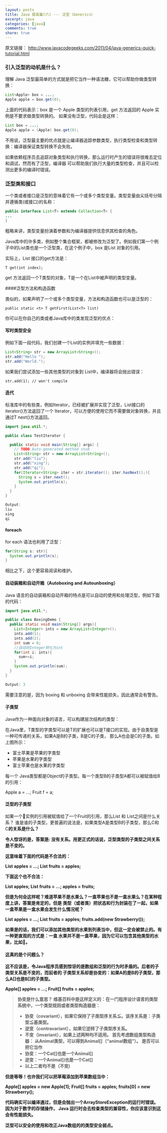 ```yaml
---
layout: posts
title: Java 提高篇(六) --- 泛型（Generics）
excerpt: java
categories: [java]
comments: true
share: true
---
```


原文链接： http://www.javacodegeeks.com/2011/04/java-generics-quick-tutorial.html

### 引入泛型的动机是什么？

理解 Java 泛型最简单的方式就是把它当作一种语法糖，它可以帮助你做类型转换：

```java
List<Apple> box = ...;
Apple apple = box.get(0);
```

上面的代码表示：box 是一个 Apple 类型的列表引用，get 方法返回的 Apple 实例是不要求做类型转换的。
如果没有泛型，代码会是这样：

```java
List box = ...;
Apple apple = (Apple) box.get(0);
```

不用说，泛型最主要的优点就是让编译器追踪参数类型，执行类型检查和类型转换：编译器保证类型转换不会失败。

如果依赖程序员去追踪对象类型和执行转换，那么运行时产生的错误将很难去定位和调试，然而有了泛型，编译器
可以帮助我们执行大量的类型检查，并且可以检测出更多的编译时错误。

### 泛型类和接口

一个类或者接口是泛型的意味着它有一个或多个类型变量。类型变量由尖括号分隔并遵循类(或接口)的名称：

```java
public interface List<T> extends Collection<T> {
...
}
```

粗略来讲，类型变量扮演着参数和为编译器提供信息供其检查的角色。

Java库中的许多类，例如整个集合框架，都被修改为泛型了。例如我们第一个例子中的List类也是一个泛型类，在这个例子中，box 是List<Apple> 对象的引用。

实际上，List 接口的get方法是：

`T get(int index);`

get 方法返回一个T类型的对象，T是一个在List<T>中被声明的类型变量。

####泛型方法和构造函数

类似的，如果声明了一个或多个类型变量，方法和构造函数也可以是泛型的：

`public static <t> T getFirst(List<T> list)`

你可以在你自己的类或者Java库中的类发现泛型的优点：

#### 写时类型安全

例如下面一段代码，我们创建一个List<String>的实例并填充一些数据：

```java
List<String> str = new ArrayList<String>();
str.add("Hello ");
str.add("World.");
```

如果我们尝试添加一些其他类型的对象到 List<String>中，编译器将会抛出错误：

`str.add(1); // won't compile`

#### 迭代

标准库中的有些类，例如Iterator<T>，已经被扩展并实现了泛型，List<T>接口的iterator()方法返回了一个
Iterator<T>，可以方便的使用它而不需要做对象转换，并且通过T next()方法返回。

```java
import java.util.*;

public class TestIterator {

  public static void main(String[] args) {
    // TODO Auto-generated method stub
    List<String> str = new ArrayList<String>();
    str.add("liu");
    str.add("xing");
    str.add("qi");
    for(Iterator<String> iter = str.iterator(); iter.hasNext();){
      String s = iter.next();
      System.out.println(s);
    }
  }
}

Output:
liu
xing
qi
```

#### foreach

for each 语法也利用了泛型：

```java
for(String s: str){
  System.out.println(s);
}
```

相比之下，这个更容易阅读和维护。

#### 自动装箱和自动开箱（Autoboxing and Autounboxing）

Java 语言的自动装箱和自动开箱的特点是可以自动的使用和处理泛型，例如下面的代码：

```java
import java.util.*;

public class BoxingDemo {
  public static void main(String[] args){
    List<Integer> ints = new ArrayList<Integer>();
    ints.add(1);
    ints.add(2);
    int sum = 0;
    //自动将Integer转化为int
    for(int i: ints){
      sum+=i;
    }
    System.out.println(sum);
  }
}

Output: 3
```

需要注意的是，因为 boxing 和 unboxing 会带来性能损失，因此通常会有警告。

#### 子类型

Java作为一种面向对象的语言，可以构建层次结构的类型：

在Java里，T类型的字类型可以是T的扩展也可以是T接口的实现。由于自类型是一种可传递的关系，如果A是B的子类，B是C的子类，
那么A也会是C的子类。如上图所示：

* 富士苹果是苹果的字类型
* 苹果是水果的字类型
* 富士苹果也是水果的字类型

每一个 Java类型都是Object的子类型。每一个类型B的子类型A都可以被赋值给B的引用：

Apple a = ...;
Fruit f = a;

#### 泛型的子类型

如果一个🍎实例的引用被赋值给了一个Fruit的引用，那么List<Apple> 和 List<Fruit>之间是什么关系？
谁是谁的子类型，更普遍的说法是，如果类型A是类型B的子类型，那么C<A>和C<B>的关系是什么？

令人惊讶的是，答案是: 没有关系。用更正式的话说，泛型类型的子类型之间关系是不变的。

这意味着下面的代码是不合法的：

List<Apple> apples = ...;
List<Fruit> fruits = apples;

下面这个也不合法：

List<Apple> apples;
List<Fruit> fruits = ...;
apples = fruits;

但是为何会这样呢？难道苹果不是水果么？一盒苹果也不是一盒水果么？在某种程度上讲，答案是肯定的，但是
类型（或者类）把状态和行为封装在了一起，如果一盒苹果是一盒水果会发生什么情况呢？

List<Apple> apples = ...;
List<Fruit> fruits = apples;
fruits.add(new Strawberry());

如果是的话，我们可以添加其他类型的水果到列表当中，但这一定会被禁止的。有一种更直观的方式是：一盒
水果并不是一盒苹果，因为它可以包含其他类型的水果，比如🍓。

#### 这真的是个问题么？

这不应该是，令Java程序员感到惊讶的是数组和泛型的行为时矛盾的。后者的子类型关系是不变的，而前者的
子类型关系却是协变的：如果A的是B的子类型，那么A[]也是B[]的子类型。

Apple[] apples = ...;
Fruit[] fruits = apples;

> 协变是什么意思？
> 维基百科中是这样定义的：在一门程序设计语言的类型系统中，一个类型规则或者类型构造器是：
> * 协变（covariant），如果它保持了子类型序关系≦。该序关系是：子类型≦基类型。
> * 逆变（contravariant），如果它逆转了子类型序关系。
> * 不变（invariant），如果上述两种均不适用。
> 首先考虑数组类型构造器： 从Animal类型，可以得到Animal[]（“animal数组”）。 是否可以把它当作
> * 协变：一个Cat[]也是一个Animal[]
> * 逆变：一个Animal[]也是一个Cat[]
> * 以上二者均不是（不变)

但是等等！也许我们可以把草莓添加到苹果数组当中：

Apple[] apples = new Apple[1];
Fruit[] fruits = apples;
fruits[0] = new Strawberry();

代码确实可以编译通过，但是会抛出一个ArrayStoreException的运行时错误。因为对于数字的存储操作，
Java 运行时会去检查类型的兼容性，你应该意识到这会有性能损失。

泛型可以安全的使用和改正Java数组的的类型安全弱点。